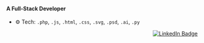 #### A Full-Stack Developer
- ⚙️ Tech: `.php`, `.js`, `.html`, `.css`, `.svg`, `.psd`, `.ai`, `.py`
 <!-- LinkedIn Connect Button - Top Right -->
<p align="right">
  <a href="https://www.linkedin.com/in/siddharthprabhakar-tech/" target="_blank">
    <img src="https://img.shields.io/badge/Connect_on_LinkedIn-0A66C2?style=for-the-badge&logo=linkedin&logoColor=white" alt="LinkedIn Badge"/>
  </a>
</p>


